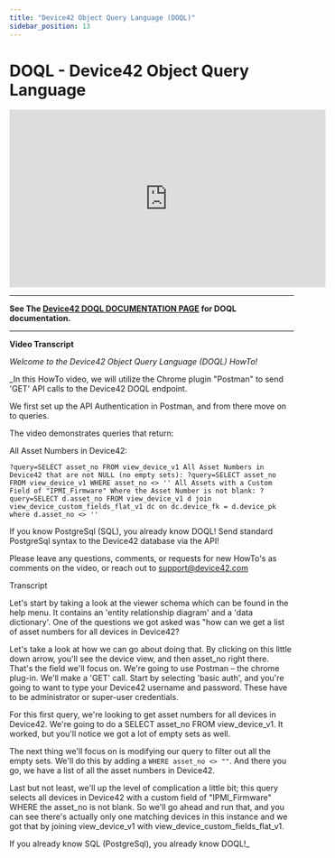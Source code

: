```yaml
---
title: "Device42 Object Query Language (DOQL)"
sidebar_position: 13
---
```


# DOQL - Device42 Object Query Language

<iframe width="560" height="315" src="https://www.youtube.com/embed/uFPzzjnDDyk" frameborder="0" allow="accelerometer; autoplay; encrypted-media; gyroscope; picture-in-picture" allowfullscreen></iframe>

* * *

**See The [Device42 DOQL DOCUMENTATION PAGE](docs/reporting/doql_device42_object_query_language/index.md) for DOQL documentation.**

* * *

**Video Transcript**

_Welcome to the Device42 Object Query Language (DOQL) HowTo!_

_In this HowTo video, we will utilize the Chrome plugin "Postman" to send 'GET' API calls to the Device42 DOQL endpoint.

We first set up the API Authentication in Postman, and from there move on to queries.

The video demonstrates queries that return:

All Asset Numbers in Device42: 

```
?query=SELECT asset_no FROM view_device_v1 All Asset Numbers in Device42 that are not NULL (no empty sets): ?query=SELECT asset_no FROM view_device_v1 WHERE asset_no <> '' All Assets with a Custom Field of "IPMI_Firmware" Where the Asset Number is not blank: ?query=SELECT d.asset_no FROM view_device_v1 d join view_device_custom_fields_flat_v1 dc on dc.device_fk = d.device_pk where d.asset_no <> ''
```

If you know PostgreSql (SQL), you already know DOQL! Send standard PostgreSql syntax to the Device42 database via the API!

Please leave any questions, comments, or requests for new HowTo's as comments on the video, or reach out to support@device42.com

Transcript

Let's start by taking a look at the viewer schema which can be found in the help menu. It contains an 'entity relationship diagram' and a 'data dictionary'. One of the questions we got asked was "how can we get a list of asset numbers for all devices in Device42?

Let's take a look at how we can go about doing that. By clicking on this little down arrow, you'll see the device view, and then asset\_no right there. That's the field we'll focus on. We're going to use Postman – the chrome plug-in. We'll make a 'GET' call. Start by selecting 'basic auth', and you're going to want to type your Device42 username and password. These have to be administrator or super-user credentials.

For this first query, we're looking to get asset numbers for all devices in Device42. We're going to do a SELECT asset\_no FROM view\_device\_v1. It worked, but you'll notice we got a lot of empty sets as well.

The next thing we'll focus on is modifying our query to filter out all the empty sets. We'll do this by adding a `WHERE asset_no <> ""`. And there you go, we have a list of all the asset numbers in Device42.

Last but not least, we'll up the level of complication a little bit; this query selects all devices in Device42 with a custom field of "IPMI\_Firmware" WHERE the asset\_no is not blank. So we'll go ahead and run that, and you can see there's actually only one matching devices in this instance and we got that by joining view\_device\_v1 with view\_device\_custom\_fields\_flat\_v1.

If you already know SQL (PostgreSql), you already know DOQL!_
